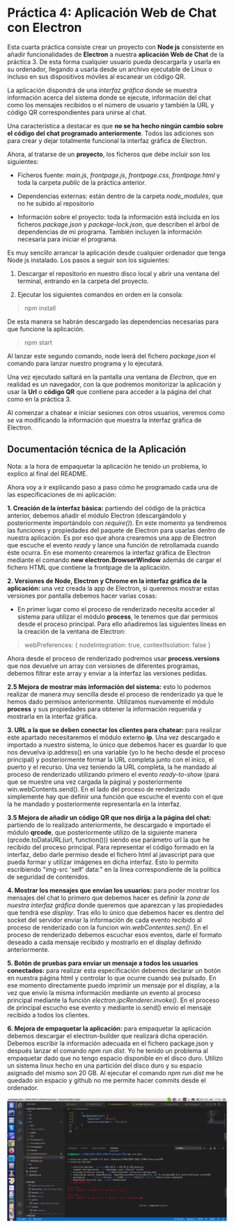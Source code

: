 # Práctica 4: Aplicación Web de Chat con Electron

Esta cuarta práctica consiste crear un proyecto con **Node js** consistente en añadir funcionalidades de **Electron** a nuestra **aplicación Web de Chat** de la práctica 3. De esta forma cualquier usuario pueda descargarla y usarla en su ordenador, llegando a usarla desde un archivo ejecutable de Linux o incluso en sus dispositivos móviles al escanear un código QR. 

La aplicación dispondrá de una *interfaz gráfica* donde se muestra información acerca del sistema donde se ejecute, información del chat como los mensajes recibidos o el número de usuario y también la URL y código QR correspondientes para unirse al chat.

Una característica a destacar es que **no se ha hecho ningún cambio sobre el código del chat programado anteriormente**. Todos las adiciones son para crear y dejar totalmente funcional la interfaz gráfica de Electron.

Ahora, al tratarse de un **proyecto**, los ficheros que debe incluir son los siguientes:

* Ficheros fuente: *main.js*, *frontpage.js*, *frontpage.css*, *frontpage.html* y toda la carpeta *public* de la práctica anterior.

* Dependencias externas: están dentro de la carpeta *node_modules*, que no he subido al repositorio

* Información sobre el proyecto: toda la información está incluida en los ficheros *package.json* y *package-lock.json*, que describen el árbol de dependencias de mi programa. También incluyen la información necesaria para iniciar el programa.

Es muy sencillo arrancar la aplicación desde cualquier ordenador que tenga Node js instalado. Los pasos a seguir son los siguientes:

1. Descargar el repositorio en nuestro disco local y abrir una ventana del terminal, entrando en la carpeta del proyecto.

2. Ejecutar los siguientes comandos en orden en la consola:

> npm install

De esta manera se habrán descargado las dependencias necesarias para que funcione la aplicación.

> npm start

Al lanzar este segundo comando, node leerá del fichero *package.json* el comando para lanzar nuestro programa y lo ejecutará. 

Una vez ejecutado saltará en la pantalla una ventana de *Electron*, que en realidad es un navegador, con la que podremos monitorizar la aplicación y usar la **Url** o **código QR** que contiene para acceder a la página del chat como en la práctica 3.

Al comenzar a chatear e iniciar sesiones con otros usuarios, veremos como se va modificando la información que muestra la interfaz gráfica de Electron.

## Documentación técnica de la Aplicación

Nota: a la hora de empaquetar la aplicación he tenido un problema, lo explico al final del README.

Ahora voy a ir explicando paso a paso cómo he programado cada una de las especificaciones de mi aplicación:

**1. Creación de la interfaz básica:** partiendo del código de la práctica anterior, debemos añadir el módulo Electron (descargándolo y posteriormente importándolo con *require()*). En este momento ya tendremos las funciones y propiedades del paquete de Electron para usarlas dentro de nuestra aplicación. Es por eso que ahora crearemos una app de Electron que escuche el evento *ready* y lance una función de retrollamada cuando éste ocurra. En ese momento crearemos la interfaz gráfica de Electron mediante el comando **new electron.BrowserWindow** además de cargar el fichero HTML que contiene la frontpage de la aplicación.

**2. Versiones de Node, Electron y Chrome en la interfaz gráfica de la aplicación:**  una vez creada la app de Electron, si queremos mostrar estas versiones por pantalla debemos hacer varias cosas: 

* En primer lugar como el proceso de renderizado necesita acceder al sistema para utilizar el módulo **process**, le tenemos que dar permisos desde el proceso principal. Para ello añadiremos las siguientes líneas en la creación de la ventana de Electron: 

> webPreferences: {
            nodeIntegration: true,
            contextIsolation: false
        }

Ahora desde el proceso de renderizado podremos usar **process.versions** que nos devuelve un array con versiones de diferentes programas, debemos filtrar este array y enviar a la interfaz las versiones pedidas. 

**2.5 Mejora de mostrar más información del sistema:** esto lo podemos realizar de manera muy sencilla desde el proceso de renderizado ya que le hemos dado permisos anteriormente. Utilizamos nuevamente el módulo **process** y sus propiedades para obtener la información requerida y mostrarla en la interfaz gráfica.

**3. URL a la que se deben conectar los clientes para chatear:** para realizar este apartado necesitaremos el módulo externo **ip**. Una vez descargado e importado a nuestro sistema, lo único que debemos hacer es guardar lo que nos devuelva ip.address() en una variable (yo lo he hecho desde el proceso principal) y posteriormente formar la URL completa junto con el inico, el puerto y el recurso. Una vez teniendo la URL completa, la he mandado al proceso de renderizado utilizando primero el evento *ready-to-show* (para que se muestre una vez cargada la página) y posteriormente win.webContents.send(). En el lado del proceso de renderizado simplemente hay que definir una función que escuche el evento con el que la he mandado y posteriormente representarla en la interfaz.

**3.5 Mejora de añadir un código QR que nos dirija a la página del chat:** partiendo de lo realizado anteriormente, he descargado e importado el módulo **qrcode**, que posteriormente utilizo de la siguiente manera (qrcode.toDataURL(url, function())) siendo ese parámetro url la que he recibido del proceso principal. Para representar el código formado en la interfaz, debo darle permiso desde el fichero html al javascript para que pueda formar y utilizar imágenes en dicha interfaz. Esto lo permito escribiendo "img-src 'self' data:" en la línea correspondiente de la política de seguridad de contenidos.

**4. Mostrar los mensajes que envían los usuarios:** para poder mostrar los mensajes del chat lo primero que debemos hacer es definir la *zona de nuestra interfaz gráfica* donde queremos que aparezcan y las propiedades que tendrá ese *display*. Tras ello lo único que debemos hacer es dentro del socket del servidor enviar la información de cada evento recibido al proceso de renderizado con la funcion *win.webContentes.sen()*. En el proceso de renderizado debemos escuchar esos eventos, darle el formato deseado a cada mensaje recibido y mostrarlo en el display definido anteriormente.

**5. Botón de pruebas para enviar un mensaje a todos los usuarios conectados:** para realizar esta especificación debemos declarar un botón en nuestra página html y controlar lo que ocurre cuando sea pulsado. En ese momento directamente puedo imprimir un mensaje por el display, a la vez que envío la misma información mediante un evento al proceso principal mediante la función *electron.ipcRenderer.invoke()*. En el proceso de principal escucho ese evento y mediante io.send() envío el mensaje recibido a todos los clientes.

**6. Mejora de empaquetar la aplicación:** para empaquetar la aplicación debemos descargar el electron-builder que realizará dicha operación. Debemos escribir la información adecuada en el fichero package.json y después lanzar el comando *npm run dist*. 
Yo he tenido un problema al empaquetar dado que no tengo espacio disponible en el disco duro. Utilizo un sistema linux hecho en una partición del disco duro y su espacio asignado del mismo son 20 GB. Al ejecutar el comando *npm run dist* me he quedado sin espacio y github no me permite hacer commits desde el ordenador.

![Imagen](wiki/Problema_LTAW.png)